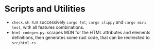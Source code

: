 # Scripts and Utilities

* `check.sh`: run successively `cargo fmt`, `cargo clippy` and `cargo miri test`, with all features combinations.
* `html-codegen.py`: scrapes MDN for the HTML attributes and elements definitions, then generates some rust code, that can be redirected to `src/html.rs`.
